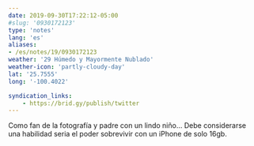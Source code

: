 ```yaml
---
date: 2019-09-30T17:22:12-05:00
#slug: '0930172123'
type: 'notes'
lang: 'es'
aliases:
- /es/notes/19/0930172123
weather: '29 Húmedo y Mayormente Nublado'
weather-icon: 'partly-cloudy-day'
lat: '25.7555'
long: '-100.4022'

syndication_links:
    - https://brid.gy/publish/twitter
---
```

Como fan de la fotografía y padre con un lindo niño…
Debe considerarse una habilidad seria el poder sobrevivir con un iPhone de solo 16gb.
